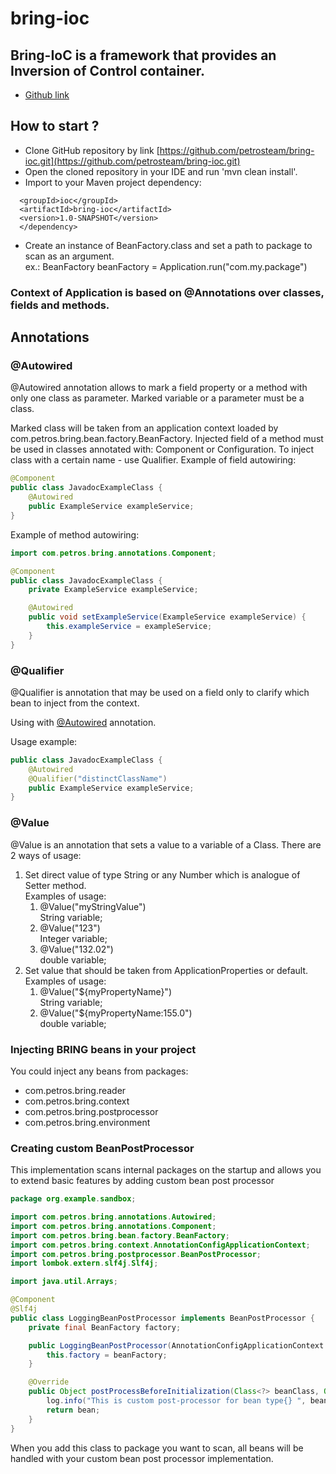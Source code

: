 # bring-ioc

## Bring-IoC is a framework that provides an Inversion of Control container.

* [Github link](https://github.com/petrosteam/bring-ioc/blob/main/README.md)

## How to start ?

* Clone GitHub repository by link [https://github.com/petrosteam/bring-ioc.git](https://github.com/petrosteam/bring-ioc.git)
* Open the cloned repository in your IDE and run 'mvn clean install'.
* Import to your Maven project dependency:

```<dependency>
  <groupId>ioc</groupId>
  <artifactId>bring-ioc</artifactId>
  <version>1.0-SNAPSHOT</version>
  </dependency>
  ```

* Create an instance of BeanFactory.class and set a path to package to scan as an argument.\
  ex.: BeanFactory beanFactory = Application.run("com.my.package")

### Context of Application is based on @Annotations over classes, fields and methods.

## Annotations

### @Autowired

@Autowired annotation allows to mark a field property or a method with only one class as parameter. 
Marked variable or a parameter must be a class.

Marked class will be taken from an application context loaded by com.petros.bring.bean.factory.BeanFactory. 
Injected field of a method must be used in classes annotated with: Component or Configuration.
To inject class with a certain name - use Qualifier.
Example of field autowiring:
```java
@Component
public class JavadocExampleClass { 
    @Autowired 
    public ExampleService exampleService; 
}
```
Example of method autowiring:

```java
import com.petros.bring.annotations.Component;

@Component
public class JavadocExampleClass {
    private ExampleService exampleService;

    @Autowired
    public void setExampleService(ExampleService exampleService) {
        this.exampleService = exampleService;
    }
}
```

### @Qualifier

@Qualifier is annotation that may be used on a field only to clarify which bean to inject from the context.

Using with [@Autowired](#autowired) annotation.

Usage example:
```java
public class JavadocExampleClass {
    @Autowired
    @Qualifier("distinctClassName")
    public ExampleService exampleService;
}
```
### @Value

@Value is an annotation that sets a value to a variable of a Class. There are 2 ways of usage:

1. Set direct value of type String or any Number which is analogue of Setter method.\
   Examples of usage:
    1. @Value("myStringValue")\
       String variable;
    2. @Value("123")\
       Integer variable;
    3. @Value("132.02")\
       double variable;
2. Set value that should be taken from ApplicationProperties or default.\
   Examples of usage:
   1. @Value("${myPropertyName}")\
      String variable; 
   2. @Value("${myPropertyName:155.0")\
   double variable;

### Injecting BRING beans in your project
You could inject any beans from packages:
* com.petros.bring.reader
* com.petros.bring.context
* com.petros.bring.postprocessor
* com.petros.bring.environment

### Creating custom BeanPostProcessor
This implementation scans internal packages on the startup and allows you to extend basic features by adding custom 
bean post processor

```java
package org.example.sandbox;

import com.petros.bring.annotations.Autowired;
import com.petros.bring.annotations.Component;
import com.petros.bring.bean.factory.BeanFactory;
import com.petros.bring.context.AnnotationConfigApplicationContext;
import com.petros.bring.postprocessor.BeanPostProcessor;
import lombok.extern.slf4j.Slf4j;

import java.util.Arrays;

@Component
@Slf4j
public class LoggingBeanPostProcessor implements BeanPostProcessor {
    private final BeanFactory factory;

    public LoggingBeanPostProcessor(AnnotationConfigApplicationContext beanFactory) {
        this.factory = beanFactory;
    }

    @Override
    public Object postProcessBeforeInitialization(Class<?> beanClass, Object bean) {
        log.info("This is custom post-processor for bean type{} ", beanClass.getSimpleName());
        return bean;
    }
}

```

When you add this class to package you want to scan, all beans will be handled with your custom bean post processor 
implementation.